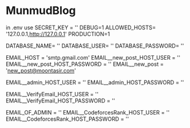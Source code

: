 # MunmudBlog
in .env use
SECRET_KEY = ''
DEBUG=1
ALLOWED_HOSTS= '127.0.0.1,http://127.0.0.1' 
PRODUCTION=1

DATABASE_NAME= ''
DATABASE_USER= ''
DATABASE_PASSWORD= ''

EMAIL_HOST = 'smtp.gmail.com'
EMAIL__new_post_HOST_USER = ''
EMAIL__new_post_HOST_PASSWORD = ''
EMAIL__new_post = 'new_post@moontasir.com'

EMAIL__admin_HOST_USER = ''
EMAIL__admin_HOST_PASSWORD = ''

EMAIL__VerifyEmail_HOST_USER = ''
EMAIL__VerifyEmail_HOST_PASSWORD = ''

EMAIL_OF_ADMIN = ''
EMAIL__CodeforcesRank_HOST_USER = ''
EMAIL__CodeforcesRank_HOST_PASSWORD = ''